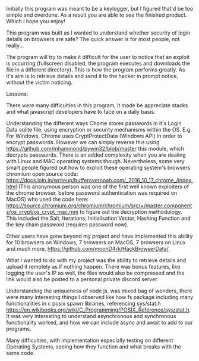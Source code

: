 Initially this program was meant to be a keylogger, but I figured that'd be too simple and overdone. As a result you are able to see the finished product. Which I hope you enjoy!

This program was built as I wanted to understand whether security of login details on browsers are safe? The quick answer is for most people, not really...

The program will try to make it difficult for the user to notice that an exploit is occurring (fullscreen disabled, the program executes and downloads the file in a different directory). This is how the program performs greatly. As it's aim is to retrieve details and send it to the hacker in prompt notice, without the victim noticing.

Lessons:

There were many difficulties in this program, it made be appreciate stacks and what javascript developers have to face on a daily basis. 

Understanding the different ways Chome stores passwords in it's Login Data sqlite file, using encryption or security mechanisms within the OS. E.g. For Windows, Chrome uses CryptProtectData (Windows API) in order to encrypt passwords. However we can simply reverse this using https://github.com/mhammond/pywin32/blob/master this module, which decrypts passwords. There is an added complexity when you are dealing with Linux and MAC operating systems though. Nevertheless, some very smart people figured out how to exploit these operating system's browsers chromium open source code: https://docs.ioin.in/writeup/bufferovernoah.com/_2016_10_17_chrome_/index.html (This anonymous person was one of the first well known exploiters of the chrome browser, before password authentication was required on MacOS) who used the code here: https://source.chromium.org/chromium/chromium/src/+/master:components/os_crypt/os_crypt_mac.mm to figure out the decryption methodology. This included the Salt, Iterations, Initialisation Vector, Hashing Function and the key chain password (requires password now).

Other users have gone beyond my project and have implemented this ability for 10 browsers on Windows, 7 browsers on MacOS, 7 browsers on Linux and much more, https://github.com/moonD4rk/HackBrowserData/

What I wanted to do with my project was the ability to retrieve details and upload it remotely as if nothing happen. There was bonus features, like logging the user's IP as well, the files would also be compressed and the link would also be posted to a personal private discord server.

Understanding the uniqueness of node js, was mixed bag of wonders, there were many interesting things I observed like how fs package including many functionalities in c posix spawn libraries, referencing sys/stat.h https://en.wikibooks.org/wiki/C_Programming/POSIX_Reference/sys/stat.h. It was very interesting to understand asynchronous and synchronous functionality worked, and how we can include async and await to add to our programs.   

Many difficulties, with implementation especially testing on different Operating Systems, seeing how they function and what breaks with the same code. 


